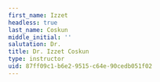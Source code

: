 ```yaml
---
first_name: Izzet
headless: true
last_name: Coskun
middle_initial: ''
salutation: Dr.
title: Dr. Izzet Coskun
type: instructor
uid: 87ff09c1-b6e2-9515-c64e-90cedb051f02
---
```

